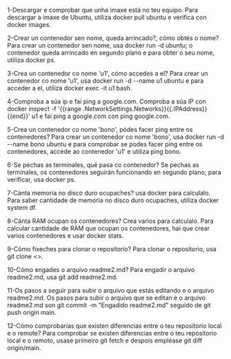 1-Descargar e comprobar que unha imaxe está no teu equipo. 
Para descargar a imaxe de Ubuntu, utiliza docker pull ubuntu e verifica con docker images.

2-Crear un contenedor sen nome, queda arrincado?, cómo obtés o nome? 
Para crear un contenedor sen nome, usa docker run -d ubuntu; o contenedor queda arrincado en segundo plano e para obter o seu nome, utiliza docker ps.

3-Crea un contenedor co nome 'u1', cómo accedes a el? 
Para crear un contenedor co nome 'u1', usa docker run -d --name u1 ubuntu e para acceder a el, utiliza docker exec -it u1 bash.

4-Comproba a súa ip e fai ping a google.com. 
Comproba a súa IP con docker inspect -f '{{range .NetworkSettings.Networks}}{{.IPAddress}}{{end}}' u1 e fai ping a google.com con ping google.com.

5-Crea un contenedor co nome 'bono', pódes facer ping entre os contenedores? 
Para crear un contenedor co nome 'bono', usa docker run -d --name bono ubuntu e para comprobar se podes facer ping entre os contenedores, accede ao contenedor 'u1' e utiliza ping bono.

6-Se pechas as terminales, qué pasa co contenedor? 
Se pechas as terminales, os contenedores seguirán funcionando en segundo plano; para verificar, usa docker ps.

7-Cánta memoria no disco duro ocupaches? usa docker para calculalo. 
Para saber cantidade de memoria no disco duro ocupaches, utiliza docker system df.

8-Cánta RAM ocupan os contenedores? Crea varios para calculalo. 
Para calcular cantidade de RAM que ocupan os contenedores, hai que crear varios contenedores e usar docker stats.

9-Cómo fixeches para clonar o repositorio? 
Para clonar o repositorio, usa git clone <[](https://github.com/adrichm8/repositoriotarea1/tree/main)>.

10-Cómo engades o arquivo readme2.md? 
Para engadir o arquivo readme2.md, usa git add readme2.md.

11-Os pasos a seguir para subir o arquivo que estás editando e o arquivo readme2.md. 
Os pasos para subir o arquivo que se editan e o arquivo readme2.md son git commit -m "Engadido readme2.md" seguido de git push origin main.

12-Cómo comprobarías que existen diferencias entre o teu repositorio local e o remote? 
Para comprobar se existen diferencias entre o teu repositorio local e o remoto, usase primeiro  git fetch e despois empléase git diff origin/main.

